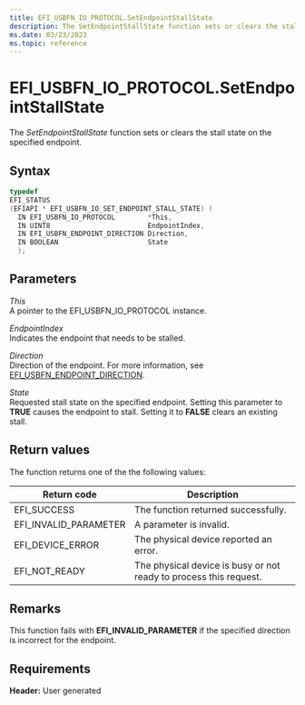 ```yaml
---
title: EFI_USBFN_IO_PROTOCOL.SetEndpointStallState
description: The SetEndpointStallState function sets or clears the stall state on the specified endpoint.
ms.date: 03/23/2023
ms.topic: reference
---
```


# EFI_USBFN_IO_PROTOCOL.SetEndpointStallState

The *SetEndpointStallState* function sets or clears the stall state on the specified endpoint.

## Syntax

```cpp
typedef
EFI_STATUS
(EFIAPI * EFI_USBFN_IO_SET_ENDPOINT_STALL_STATE) (
  IN EFI_USBFN_IO_PROTOCOL        *This,
  IN UINT8                        EndpointIndex,
  IN EFI_USBFN_ENDPOINT_DIRECTION Direction,
  IN BOOLEAN                      State
  );
```

## Parameters

*This*  
A pointer to the EFI_USBFN_IO_PROTOCOL instance.

*EndpointIndex*  
Indicates the endpoint that needs to be stalled.

*Direction*  
Direction of the endpoint. For more information, see [EFI_USBFN_ENDPOINT_DIRECTION](efi-usbfn-endpoint-direction.md).

*State*  
Requested stall state on the specified endpoint. Setting this parameter to **TRUE** causes the endpoint to stall. Setting it to **FALSE** clears an existing stall.

## Return values

The function returns one of the the following values:

| Return code | Description |
|--|--|
| EFI_SUCCESS | The function returned successfully. |
| EFI_INVALID_PARAMETER | A parameter is invalid. |
| EFI_DEVICE_ERROR | The physical device reported an error. |
| EFI_NOT_READY | The physical device is busy or not ready to process this request. |

## Remarks

This function fails with **EFI_INVALID_PARAMETER** if the specified direction is incorrect for the endpoint.

## Requirements

**Header:** User generated
